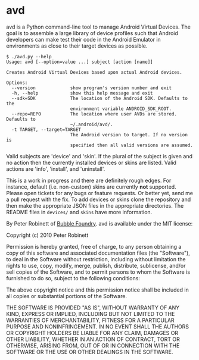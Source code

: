 # avd

avd is a Python command-line tool to manage Android Virtual Devices. The goal is to assemble a large library of device profiles such that Android developers can make test their code in the Android Emulator in environments as close to their target devices as possible.

    $ ./avd.py --help
    Usage: avd [--option=value ...] subject [action [name]]
    
    Creates Android Virtual Devices based upon actual Android devices.
    
    Options:
      --version             show program's version number and exit
      -h, --help            show this help message and exit
      --sdk=SDK             The location of the Android SDK. Defaults to the
                            environment variable ANDROID_SDK_ROOT.
      --repo=REPO           The location where user AVDs are stored. Defaults to
                            ~/.android/avd/.
      -t TARGET, --target=TARGET
                            The Android version to target. If no version is
                            specified then all valid versions are assumed.

Valid subjects are 'device' and 'skin'. If the plural of the subject is given and no action then the currently installed devices or skins are listed. Valid actions are 'info', 'install', and 'uninstall'.

This is a work in progress and there are definitely rough edges. For instance, default (i.e. non-custom) skins are currently **not** supported. Please open tickets for any bugs or feature requests. Or better yet, send me a pull request with the fix. To add devices or skins clone the repository and then make the appropriate JSON files in the appropriate directories. The README files in `devices/` and `skins` have more information.

By Peter Robinett of [Bubble Foundry](http://www.bubblefoundry.com). avd is available under the MIT license:

Copyright (c) 2010 Peter Robinett

Permission is hereby granted, free of charge, to any person obtaining a copy
of this software and associated documentation files (the "Software"), to deal
in the Software without restriction, including without limitation the rights
to use, copy, modify, merge, publish, distribute, sublicense, and/or sell
copies of the Software, and to permit persons to whom the Software is
furnished to do so, subject to the following conditions:

The above copyright notice and this permission notice shall be included in
all copies or substantial portions of the Software.

THE SOFTWARE IS PROVIDED "AS IS", WITHOUT WARRANTY OF ANY KIND, EXPRESS OR
IMPLIED, INCLUDING BUT NOT LIMITED TO THE WARRANTIES OF MERCHANTABILITY,
FITNESS FOR A PARTICULAR PURPOSE AND NONINFRINGEMENT. IN NO EVENT SHALL THE
AUTHORS OR COPYRIGHT HOLDERS BE LIABLE FOR ANY CLAIM, DAMAGES OR OTHER
LIABILITY, WHETHER IN AN ACTION OF CONTRACT, TORT OR OTHERWISE, ARISING FROM,
OUT OF OR IN CONNECTION WITH THE SOFTWARE OR THE USE OR OTHER DEALINGS IN
THE SOFTWARE.
